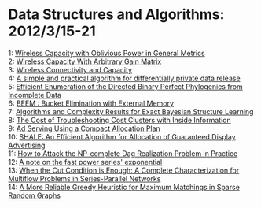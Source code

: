 # Data Structures and Algorithms: 2012/3/15-21  
1: [Wireless Capacity with Oblivious Power in General Metrics](https://doi.org/10.48550/arXiv.1010.4249)  
2: [Wireless Capacity With Arbitrary Gain Matrix](https://doi.org/10.48550/arXiv.1108.1055)  
3: [Wireless Connectivity and Capacity](https://doi.org/10.48550/arXiv.1110.0938)  
4: [A simple and practical algorithm for differentially private data release](https://doi.org/10.48550/arXiv.1012.4763)  
5: [Efficient Enumeration of the Directed Binary Perfect Phylogenies from  Incomplete Data](https://doi.org/10.48550/arXiv.1203.3284)  
6: [BEEM : Bucket Elimination with External Memory](https://doi.org/10.48550/arXiv.1203.3487)  
7: [Algorithms and Complexity Results for Exact Bayesian Structure Learning](https://doi.org/10.48550/arXiv.1203.3501)  
8: [The Cost of Troubleshooting Cost Clusters with Inside Information](https://doi.org/10.48550/arXiv.1203.3502)  
9: [Ad Serving Using a Compact Allocation Plan](https://doi.org/10.48550/arXiv.1203.3593)  
10: [SHALE: An Efficient Algorithm for Allocation of Guaranteed Display  Advertising](https://doi.org/10.48550/arXiv.1203.3619)  
11: [How to Attack the NP-complete Dag Realization Problem in Practice](https://doi.org/10.48550/arXiv.1203.3636)  
12: [A note on the fast power series' exponential](https://doi.org/10.48550/arXiv.1203.3883)  
13: [When the Cut Condition is Enough: A Complete Characterization for  Multiflow Problems in Series-Parallel Networks](https://doi.org/10.48550/arXiv.1203.4041)  
14: [A More Reliable Greedy Heuristic for Maximum Matchings in Sparse Random  Graphs](https://doi.org/10.48550/arXiv.1203.4117)  